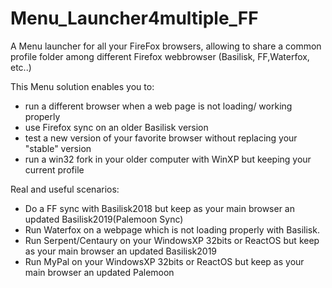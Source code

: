 # Menu_Launcher4multiple_FF
A Menu launcher for all your FireFox browsers, allowing to share a common profile folder among different Firefox webbrowser (Basilisk, FF,Waterfox, etc..)

This Menu solution enables you to:
- run a different browser when a web page is not loading/ working properly
- use Firefox sync on an older Basilisk version
- test a new version of your favorite browser without replacing your "stable" version
- run a win32 fork in your older computer with WinXP but keeping your current profile

Real and useful scenarios:
- Do a FF sync with Basilisk2018 but keep as your main browser an updated Basilisk2019(Palemoon Sync)
- Run Waterfox on a webpage which is not loading properly with Basilisk.
- Run Serpent/Centaury on your WindowsXP 32bits or ReactOS but keep as your main browser an updated Basilisk2019
- Run MyPal on your WindowsXP 32bits or ReactOS but keep as your main browser an updated Palemoon
